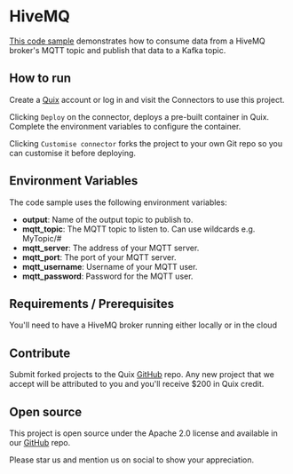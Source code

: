 # HiveMQ

[This code sample](https://github.com/quixio/quix-samples/tree/main/python/sources/hivemq) demonstrates how to consume data from a HiveMQ broker's MQTT topic and publish that data to a Kafka topic.

## How to run

Create a [Quix](https://portal.platform.quix.io/signup?xlink=github) account or log in and visit the Connectors to use this project.

Clicking `Deploy` on the connector, deploys a pre-built container in Quix. Complete the environment variables to configure the container.

Clicking `Customise connector` forks the project to your own Git repo so you can customise it before deploying.

## Environment Variables

The code sample uses the following environment variables:

- **output**: Name of the output topic to publish to.
- **mqtt_topic**: The MQTT topic to listen to. Can use wildcards e.g. MyTopic/#
- **mqtt_server**: The address of your MQTT server.
- **mqtt_port**: The port of your MQTT server.
- **mqtt_username**: Username of your MQTT user.
- **mqtt_password**: Password for the MQTT user.

## Requirements / Prerequisites

You'll need to have a HiveMQ broker running either locally or in the cloud

## Contribute

Submit forked projects to the Quix [GitHub](https://github.com/quixio/quix-samples) repo. Any new project that we accept will be attributed to you and you'll receive $200 in Quix credit.

## Open source

This project is open source under the Apache 2.0 license and available in our [GitHub](https://github.com/quixio/quix-samples) repo.

Please star us and mention us on social to show your appreciation.
